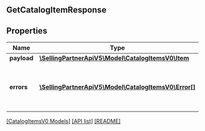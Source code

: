 ## GetCatalogItemResponse

## Properties

Name | Type | Description | Notes
------------ | ------------- | ------------- | -------------
**payload** | [**\SellingPartnerApiV5\Model\CatalogItemsV0\Item**](Item.md) |  | [optional]
**errors** | [**\SellingPartnerApiV5\Model\CatalogItemsV0\Error[]**](Error.md) | A list of error responses returned when a request is unsuccessful. | [optional]

[[CatalogItemsV0 Models]](../) [[API list]](../../Api) [[README]](../../../README.md)
